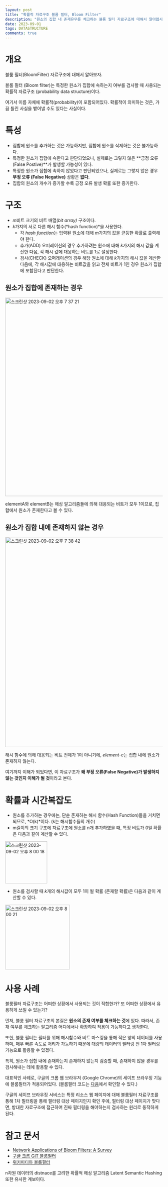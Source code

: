```yaml
---
layout: post
title: "확률적 자료구조 블룸 필터, Bloom Filter"
description: "원소의 집합 내 존재유무를 체크하는 블룸 필터 자료구조에 대해서 알아봅시다."
date: 2023-09-01
tags: DATASTRUCTURE
comments: true
---
```


# 개요

블룸 필터(BloomFilter) 자료구조에 대해서 알아보자.

블룸 필터 (Bloom filter)는 특정한 원소가 집합에 속하는지 여부를 검사할 때 사용되는 확률적 자료구조 (probability data structure)이다.

여기서 이름 자체에 확률적(probability)이 포함되어있다. 확률적이 의미하는 것은, 가끔 틀린 사실을 뱉어낼 수도 있다는 사실이다.

# 특성

- 집합에 원소를 추가하는 것은 가능하지만, 집합에 원소를 삭제하는 것은 불가능하다.
- 특정한 원소가 집합에 속한다고 판단되었으나, 실제로는 그렇지 않은 **긍정 오류(False Postive)**가 발생할 가능성이 있다.
- 특정한 원소가 집합에 속하지 않았다고 판단되었으나, 실제로는 그렇지 않은 경우 **부정 오류 (False Negative)** 상황은 **없다.**
- 집합의 원소의 개수가 증가할 수록 긍정 오류 발생 확률 또한 증가한다.

# 구조

- *m*비트 크기의 비트 배열(*bit array)* 구조이다.
- *k*가지의 서로 다른 해시 함수(*hash function)*을 사용한다.
    - 각 *hash function*는 입력된 원소에 대해 *m*가지의 값을 균등한 확률로 출력해야 한다.
    - 추가(ADD) 오퍼레이션의 경우 추가하려는 원소에 대해 *k*가지의 해시 값을 계산한 다음, 각 해시 값에 대응하는 비트를 1로 설정한다.
    - 검사(CHECK) 오퍼레이션의 경우 해당 원소에 대해 *k*가지의 해시 값을 계산한 다음에, 각 해시값에 대응하는 비트값을 읽고 전체 비트가 1인 경우 원소가 집합에 포함된다고 판단한다.

## 원소가 집합에 존재하는 경우

<img width="632" alt="스크린샷 2023-09-02 오후 7 37 21" src="https://github.com/parkhuiwo0/parkhuiwo0.github.io/assets/48363085/9ec57f57-bf09-47dc-941d-158dd1344959">


elementA와 elementB는 해싱 알고리즘들에 의해 대응되는 비트가 모두 1이므로, 집합에서 원소가 존재한다고 볼 수 있다.

## 원소가 집합 내에 존재하지 않는 경우

<img width="669" alt="스크린샷 2023-09-02 오후 7 38 42" src="https://github.com/parkhuiwo0/parkhuiwo0.github.io/assets/48363085/75657fb9-14a5-45e5-b127-8b92d66f8b13">


해시 함수에 의해 대응되는 비트 전체가 1이 아니기에, *element-c*는 집합 내에 원소가 존재하지 않는다.

여기까지 이해가 되었다면, 이 자료구조가 **왜 부정 오류(False Negative)가 발생하지 않는 것인지 이해가 될 것**이라고 본다.

# 확률과 시간복잡도

- 원소를 추가하는 경우에는, 단순 존재하는 해시 함수(Hash Function)들을 거치면 되므로, *O(k)*이다. (k는 해시함수들의 개수)
- m길이의 크기 구조에 자료구조에 원소를 n개 추가하였을 때, 특정 비트가 0일 확률은 다음과 같이 계산할 수 있다.
<img width="134" alt="스크린샷 2023-09-02 오후 8 00 18" src="https://github.com/parkhuiwo0/parkhuiwo0.github.io/assets/48363085/a409bf1b-f50a-40d4-9a3b-34b901c65e9d">

- 원소를 검사할 때 *k*개의 해시값이 모두 1이 될 확률 (존재할 확률)은 다음과 같이 계산할 수 있다.

<img width="206" alt="스크린샷 2023-09-02 오후 8 00 21" src="https://github.com/parkhuiwo0/parkhuiwo0.github.io/assets/48363085/335bf77a-e115-4359-a870-9cb85dbc9b47">


# 사용 사례

블룸필터 자료구조는 어떠한 상황에서 사용되는 것이 적합한가? 또 어떠한 상황에서 유용하게 쓰일 수 있는가?

먼저, 블룸 필터 자료구조의 본질은 **원소의 존재 여부를 체크하는 것**에 있다. 따라서, 존재 여부를 체크하는 알고리즘 어디에서나 확장하여 적용이 가능하다고 생각한다.

또한, 블룸 필터는 필터를 위해 해시함수와 비트 마스킹을 통해 적은 양의 데이터를 사용하며, 매우 빠른 속도로 처리가 가능하기 때문에 대량의 데이터의 필터링 전 1차 필터링 기능으로 활용할 수 있겠다.

특히, 원소가 집합 내에 존재하는지 존재하지 않는지 검증할 때, 존재하지 않을 경우를 검사해내는 데에 활용할 수 있다.

대표적인 사례로, 구글의 크롬 웹 브라우저 (Google Chrome)의 세이프 브라우징 기능에 블룸필터가 적용되어있다. (블룸필터 코드는 [다음](https://chromium.googlesource.com/chromium/chromium/+/refs/heads/main/chrome/browser/safe_browsing/bloom_filter.cc)에서 확인할 수 있다.)

구글의 세이프 브라우징 서비스는 특정 리소스 웹 페이지에 대해 블룸필터 자료구조를 통해 1차 필터링을 통해 필터링 대상 페이지인지 확인 후에, 필터링 대상 페이지가 맞다면, 방대한 자료구조에 접근하여 진짜 필터링을 해야하는지 검사하는 원리로 동작하게 된다.

# 참고 문서
- [Network Applications of Bloom Filters: A Survey](https://www.eecs.harvard.edu/~michaelm/NEWWORK/postscripts/BloomFilterSurvey.pdf)
- [구글 크롬 GIT 블룸필터](https://chromium.googlesource.com/chromium/chromium/+/refs/heads/main/chrome/browser/safe_browsing/bloom_filter.cc)
- [위키피디아 블룸필터](https://ko.wikipedia.org/wiki/%EB%B8%94%EB%A3%B8_%ED%95%84%ED%84%B0)

n차원 데이터의 distnace를 고려한 확률적 해싱 알고리즘 Latent Semantic Hashing 또한 유사한 계보이다.
